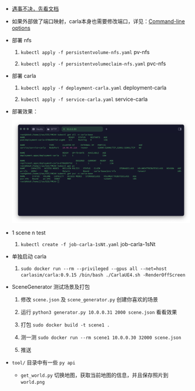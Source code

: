 * [遇事不决，先看文档](https://carla.readthedocs.io/en/0.9.15/)

* 如果外部做了端口映射，carla本身也需要修改端口，详见：[Command-line options](https://carla.readthedocs.io/en/latest/start_quickstart/#command-line-options)

* 部署 nfs

    1. `kubectl apply -f persistentvolume-nfs.yaml` pv-nfs

    2. `kubectl apply -f persistentvolumeclaim-nfs.yaml` pvc-nfs

* 部署 carla
    
    1. `kubectl apply -f deployment-carla.yaml` deployment-carla

    2. `kubectl apply -f service-carla.yaml` service-carla

* 部署效果：

    ![carla-base](./carla-base.png)

* 1 scene n test

    1. `kubectl create -f job-carla-1sNt.yaml` job-carla-1sNt

* 单独启动 carla

    1. `sudo docker run --rm --privileged --gpus all --net=host carlasim/carla:0.9.15 /bin/bash ./CarlaUE4.sh -RenderOffScreen`

* SceneGenerator 测试场景及打包

    1. 修改 `scene.json` 及 `scene_generator.py` 创建你喜欢的场景

    2. 运行 `python3 generator.py 10.0.0.31 2000 scene.json` 看看效果

    3. 打包 `sudo docker build -t scene1 .`

    4. 测一测 `sudo docker run --rm scene1 10.0.0.30 32000 scene.json`

    5. 推送



* `tool/` 目录中有一些 `py api`

    * `get_world.py` 切换地图，获取当前地图的信息，并且保存照片到 `world.png`
